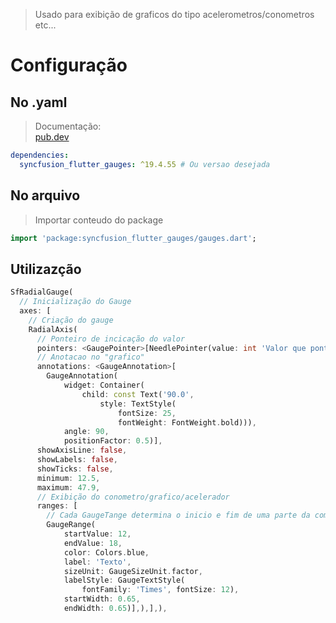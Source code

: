 >Usado para exibição de graficos do tipo acelerometros/conometros etc...
# Configuração
## No .yaml
>Documentação: <br>
[pub.dev](https://pub.dev/packages/syncfusion_flutter_gauges)<br>
```yaml
dependencies:
  syncfusion_flutter_gauges: ^19.4.55 # Ou versao desejada
```
## No arquivo
>Importar conteudo do package
```dart
import 'package:syncfusion_flutter_gauges/gauges.dart';
```
## Utilizazção
```dart
SfRadialGauge(
  // Inicialização do Gauge
  axes: [
    // Criação do gauge
    RadialAxis(
      // Ponteiro de incicação do valor
      pointers: <GaugePointer>[NeedlePointer(value: int 'Valor que ponteiro ira apontar')],
      // Anotacao no "grafico"
      annotations: <GaugeAnnotation>[
        GaugeAnnotation(
            widget: Container(
                child: const Text('90.0',
                    style: TextStyle(
                        fontSize: 25,
                        fontWeight: FontWeight.bold))),
            angle: 90,
            positionFactor: 0.5)],
      showAxisLine: false,
      showLabels: false,
      showTicks: false,
      minimum: 12.5,
      maximum: 47.9,
      // Exibição do conometro/grafico/acelerador
      ranges: [
        // Cada GaugeTange determina o inicio e fim de uma parte da composicao
        GaugeRange(
            startValue: 12,
            endValue: 18,
            color: Colors.blue,
            label: 'Texto',
            sizeUnit: GaugeSizeUnit.factor,
            labelStyle: GaugeTextStyle(
                fontFamily: 'Times', fontSize: 12),
            startWidth: 0.65,
            endWidth: 0.65)],),],),
```